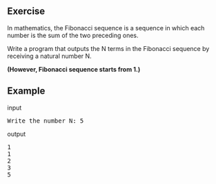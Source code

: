 ## Exercise
In mathematics, the Fibonacci sequence is a sequence in which each number is the sum of the two preceding ones. 

Write a program that outputs the N terms in the Fibonacci sequence by receiving a natural number N. 

**(However, Fibonacci sequence starts from 1.)**

## Example
input
<pre>
Write the number N: 5
</pre>
output
<pre>
1
1
2
3
5
</pre>